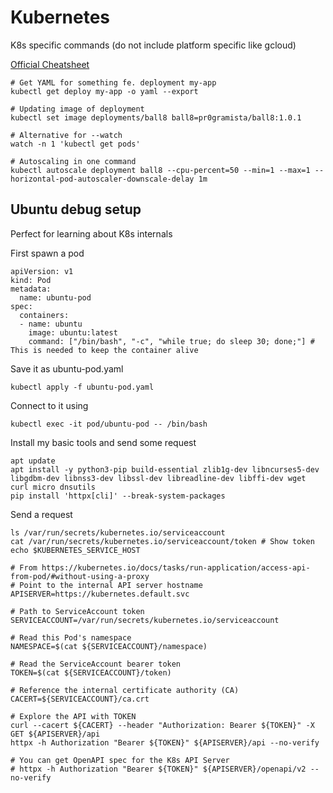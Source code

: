 # Kubernetes
K8s specific commands (do not include platform specific like gcloud)

[Official Cheatsheet](https://kubernetes.io/docs/reference/kubectl/cheatsheet/)

```
# Get YAML for something fe. deployment my-app
kubectl get deploy my-app -o yaml --export

# Updating image of deployment
kubectl set image deployments/ball8 ball8=pr0gramista/ball8:1.0.1

# Alternative for --watch
watch -n 1 'kubectl get pods'

# Autoscaling in one command
kubectl autoscale deployment ball8 --cpu-percent=50 --min=1 --max=1 --horizontal-pod-autoscaler-downscale-delay 1m
```

## Ubuntu debug setup
Perfect for learning about K8s internals

First spawn a pod
```
apiVersion: v1
kind: Pod
metadata:
  name: ubuntu-pod
spec:
  containers:
  - name: ubuntu
    image: ubuntu:latest
    command: ["/bin/bash", "-c", "while true; do sleep 30; done;"] # This is needed to keep the container alive
```
Save it as ubuntu-pod.yaml
```
kubectl apply -f ubuntu-pod.yaml
```
Connect to it using
```
kubectl exec -it pod/ubuntu-pod -- /bin/bash  
```
Install my basic tools and send some request
```
apt update
apt install -y python3-pip build-essential zlib1g-dev libncurses5-dev libgdbm-dev libnss3-dev libssl-dev libreadline-dev libffi-dev wget curl micro dnsutils
pip install 'httpx[cli]' --break-system-packages
```
Send a request
```
ls /var/run/secrets/kubernetes.io/serviceaccount
cat /var/run/secrets/kubernetes.io/serviceaccount/token # Show token
echo $KUBERNETES_SERVICE_HOST

# From https://kubernetes.io/docs/tasks/run-application/access-api-from-pod/#without-using-a-proxy
# Point to the internal API server hostname
APISERVER=https://kubernetes.default.svc

# Path to ServiceAccount token
SERVICEACCOUNT=/var/run/secrets/kubernetes.io/serviceaccount

# Read this Pod's namespace
NAMESPACE=$(cat ${SERVICEACCOUNT}/namespace)

# Read the ServiceAccount bearer token
TOKEN=$(cat ${SERVICEACCOUNT}/token)

# Reference the internal certificate authority (CA)
CACERT=${SERVICEACCOUNT}/ca.crt

# Explore the API with TOKEN
curl --cacert ${CACERT} --header "Authorization: Bearer ${TOKEN}" -X GET ${APISERVER}/api
httpx -h Authorization "Bearer ${TOKEN}" ${APISERVER}/api --no-verify

# You can get OpenAPI spec for the K8s API Server
# httpx -h Authorization "Bearer ${TOKEN}" ${APISERVER}/openapi/v2 --no-verify
```
